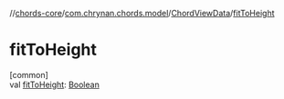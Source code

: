 //[chords-core](../../../index.md)/[com.chrynan.chords.model](../index.md)/[ChordViewData](index.md)/[fitToHeight](fit-to-height.md)

# fitToHeight

[common]\
val [fitToHeight](fit-to-height.md): [Boolean](https://kotlinlang.org/api/latest/jvm/stdlib/kotlin/-boolean/index.html)

